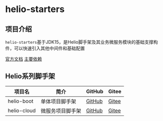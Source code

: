 # helio-starters

## 项目介绍

`helio-starters`基于JDK15，是Helio脚手架及其业务微服务模块的基础支撑构件，可以快速引入其他中间件和基础配置

[官方文档](https://helio.uncarbon.cc/)
[主要依赖](https://helio.uncarbon.cc/#/i18n/zh-CN/helio-starters/dependencies)

## Helio系列脚手架

| 项目名 | 简介 | GitHub | Gitee |
| ---- | ---- | ---- | ---- |
| helio-boot | 单体项目脚手架 | [GitHub](https://github.com/uncarbon97/helio-boot) | [Gitee](https://gitee.com/uncarbon97/helio-boot)
| helio-cloud | 微服务项目脚手架 | [GitHub](https://github.com/uncarbon97/helio-cloud) | [Gitee](https://gitee.com/uncarbon97/helio-cloud)
